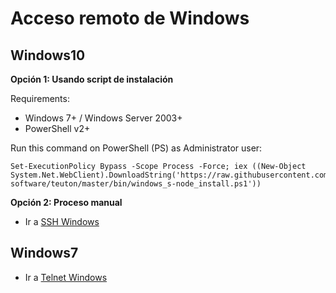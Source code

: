 
# Acceso remoto de Windows

## Windows10

**Opción 1: Usando script de instalación**

Requirements:
* Windows 7+ / Windows Server 2003+
* PowerShell v2+

Run this command on PowerShell (PS) as Administrator user:
```
Set-ExecutionPolicy Bypass -Scope Process -Force; iex ((New-Object System.Net.WebClient).DownloadString('https://raw.githubusercontent.com/teuton-software/teuton/master/bin/windows_s-node_install.ps1'))
```

**Opción 2: Proceso manual**

* Ir a [ SSH Windows](./windows-ssh.md)

## Windows7

* Ir a [Telnet Windows](./windows-telnet.md)
